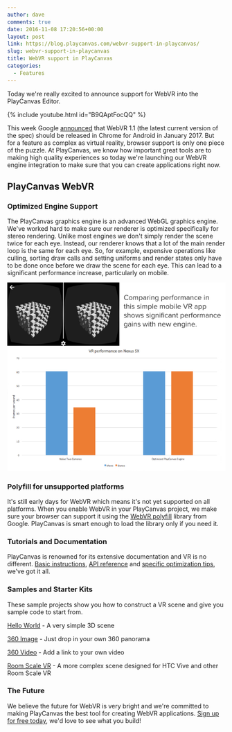 ```yaml
---
author: dave
comments: true
date: 2016-11-08 17:20:56+00:00
layout: post
link: https://blog.playcanvas.com/webvr-support-in-playcanvas/
slug: webvr-support-in-playcanvas
title: WebVR support in PlayCanvas
categories:
  - Features
---
```


Today we're really excited to announce support for WebVR into the PlayCanvas Editor.

{% include youtube.html id="B9QAptFocQQ" %}

This week Google [announced](https://www.roadtovr.com/google-launching-webvr-support-for-android-chrome-in-january-desktop-to-follow/) that WebVR 1.1 (the latest current version of the spec) should be released in Chrome for Android in January 2017. But for a feature as complex as virtual reality, browser support is only one piece of the puzzle. At PlayCanvas, we know how important great tools are to making high quality experiences so today we're launching our WebVR engine integration to make sure that you can create applications right now.

## PlayCanvas WebVR

### Optimized Engine Support

The PlayCanvas graphics engine is an advanced WebGL graphics engine. We've worked hard to make sure our renderer is optimized specifically for stereo rendering. Unlike most engines we don't simply render the scene twice for each eye. Instead, our renderer knows that a lot of the main render loop is the same for each eye. So, for example, expensive operations like culling, sorting draw calls and setting uniforms and render states only have to be done once before we draw the scene for each eye. This can lead to a significant performance increase, particularly on mobile.

![VR Performance Comparison](/assets/media/vr-comparison-1.jpg)

### Polyfill for unsupported platforms

It's still early days for WebVR which means it's not yet supported on all platforms. When you enable WebVR in your PlayCanvas project, we make sure your browser can support it using the [WebVR polyfill](https://github.com/googlevr/webvr-polyfill) library from Google. PlayCanvas is smart enough to load the library only if you need it.

### Tutorials and Documentation

PlayCanvas is renowned for its extensive documentation and VR is no different. [Basic instructions](https://developer.playcanvas.com/en/user-manual/xr/vr/), [API reference](https://developer.playcanvas.com/en/api/pc.XrManager.html) and [specific optimization tips](https://developer.playcanvas.com/en/user-manual/xr/optimizing-webxr/), we've got it all.

### Samples and Starter Kits

These sample projects show you how to construct a VR scene and give you sample code to start from.

[Hello World](https://playcanvas.com/project/433339/overview/webvr-hello-world) - A very simple 3D scene

[360 Image](https://playcanvas.com/project/434266/overview/webvr-360-image) - Just drop in your own 360 panorama

[360 Video](https://playcanvas.com/project/434444/overview/webvr-360-video) - Add a link to your own video

[Room Scale VR](https://playcanvas.com/project/434546/overview/webvr-orange-room) - A more complex scene designed for HTC Vive and other Room Scale VR

### The Future

We believe the future for WebVR is very bright and we're committed to making PlayCanvas the best tool for creating WebVR applications. [Sign up for free today](https://playcanvas.com), we'd love to see what you build!
